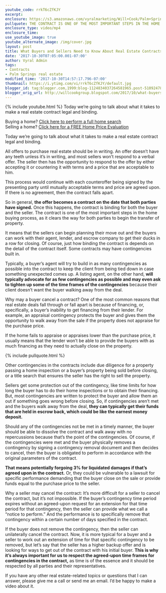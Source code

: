 ```yaml
---
youtube_code: rrkT6cZfKJY
excerpt:
enclosure: https://s3.amazonaws.com/vyralmarketing/Will+Cook/Palm+Springs+Real+Estate+Agent-+Is+It+Possible+to+Get+out+of+a+Real+Estate+Contract%253F.mp4
pullquote: THE CONTRACT IS ONE OF THE MOST IMPORTANT STEPS IN THE HOME BUYING PROCESS, AS IT CLEARS THE WAY FOR BOTH PARTIES TO BEGIN THE TRANSFER OF PROPERTY.
enclosure_type: video/mp4
enclosure_time:
use_youtube_image: true
youtube_alternate_image: /img/cover.jpg
layout: post
title: What Buyers and Sellers Need to Know About Real Estate Contracts
date: '2017-10-30T07:05:00.001-07:00'
author: Vyral Admin
tags:
- Contracts
- Palm Springs real estate
modified_time: '2017-10-30T14:57:17.796-07:00'
thumbnail: https://i.ytimg.com/vi/rrkT6cZfKJY/default.jpg
blogger_id: tag:blogger.com,1999:blog-1124834037264581965.post-510924788023555419
blogger_orig_url: http://willcookgroup.blogspot.com/2017/10/what-buyers-and-sellers-need-to-know.html
---
```

{% include youtube.html %}
Today we’re going to talk about what it takes to make a real estate contract legal and binding.

<div class="post-cta">
Buying a home? <a href="http://will.palmspringsarea.properties/index.php?types[]=1&types[]=2&areas[]=city%3APalm+Springs&fbts=3108061&beds=0&baths=0&min=0&max=30000000&map=0&options[]=new&sortby=listings.listingdate+DESC&quick=1&ppc=VyralVideoBlog_Buyers&addht=VyralVideoBlog_Buyers#rslt" target="_blank">Click here to perform a full home search</a><br>
Selling a home? <a href="http://www.topproducer.com/pages/index.html?pageid=a237f3ff-79a3-40c9-96d2-a3ad8cda13ac" target="_blank">Click here for a FREE Home Price Evaluation</a>
</div>

Today we’re going to talk about what it takes to make a real estate contract legal and binding.

All offers to purchase real estate should be in writing. An offer doesn’t have any teeth unless it’s in writing, and most sellers won’t respond to a verbal offer. The seller then has the opportunity to respond to the offer by either accepting it or countering it with terms and a price that are acceptable to him.

This process would continue with each counteroffer being signed by the presenting party until mutually acceptable terms and price are agreed upon. If there is no agreement, then the contract falls apart.

So in general, **the offer becomes a contract on the date that both parties have signed.** Once this happens, the contract is binding for both the buyer and the seller. The contract is one of the most important steps in the home buying process, as it clears the way for both parties to begin the transfer of property.

It means that the sellers can begin planning their move out and the buyers can work with their agent, lender, and escrow company to get their ducks in a row for closing. Of course, just how binding the contract is depends on the detail of the contract itself. Some contracts may have contingencies built in.

Typically, a buyer’s agent will try to build in as many contingencies as possible into the contract to keep the client from being tied down in case something unexpected comes up. A listing agent, on the other hand, **will typically advocate for as few contingencies as possible and may even ask to tighten up some of the time frames of the contingencies** because their client doesn’t want the buyer walking away from the deal.

Why may a buyer cancel a contract? One of the most common reasons that real estate deals fall through or fall apart is because of financing, or, specifically, a buyer’s inability to get financing from their lender. For example, an appraisal contingency protects the buyer and gives them the opportunity to walk away from the sale if the property does not appraise for the purchase price.

If the home fails to appraise or appraises lower than the purchase price, it usually means that the lender won’t be able to provide the buyers with as much financing as they need to actually close on the property.

{% include pullquote.html %}

Other contingencies in the contracts include due diligence for a property passing a home inspection or a buyer’s property being sold before closing, or a title search that ensures the seller has the right to sell the property.

Sellers get some protection out of the contingency, like time limits for how long the buyer has to do their home inspections or to obtain their financing. But, most contingencies are written to protect the buyer and allow them an out if something goes wrong before closing. So, if contingencies aren’t met and the buyers walk away from the deal, **they can typically get their funds that are held in escrow back, which could be like the earnest money deposit.**

Should any of the contingencies not be met in a timely manner, the buyer should be able to dissolve the contract and walk away with no repercussions because that’s the point of the contingencies. Of course, if the contingencies were met and the buyer physically removes a contingency by signing a contingency removal document and then decides to cancel, then the buyer is obligated to perform in accordance with the original parameters of the contract.

**That means potentially forgoing 3% for liquidated damages if that’s agreed upon in the contract.** Or, they could be vulnerable to a lawsuit for specific performance demanding that the buyer close on the sale or provide funds equal to the purchase price to the seller.

Why a seller may cancel the contract: It’s more difficult for a seller to cancel the contract, but it’s not impossible. If the buyer’s contingency time period expires without an agreed-upon request for an extension for that time period for that contingency, then the seller can provide what we call a “notice to perform.” And the performance is to specifically remove that contingency within a certain number of days specified in the contract.

If the buyer does not remove the contingency, then the seller can unilaterally cancel the contract. Now, it is more typical for a buyer and a seller to work out an extension of time for that specific contingency to be removed, but let’s say that the seller has a higher backup offer and is looking for ways to get out of the contract with his initial buyer. **This is why it’s always important for us to respect the agreed-upon time frames for contingencies in the contract,** as time is of the essence and it should be respected by all parties and their representatives.

If you have any other real estate-related topics or questions that I can answer, please give me a call or send me an email. I’d be happy to make a video about it.
